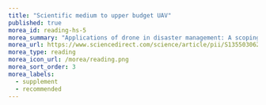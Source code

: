 ```yaml
---
title: "Scientific medium to upper budget UAV"
published: true
morea_id: reading-hs-5
morea_summary: "Applications of drone in disaster management: A scoping review"
morea_url: https://www.sciencedirect.com/science/article/pii/S1355030621001477
morea_type: reading
morea_icon_url: /morea/reading.png
morea_sort_order: 3
morea_labels:
  - supplement
  - recommended
---
```


